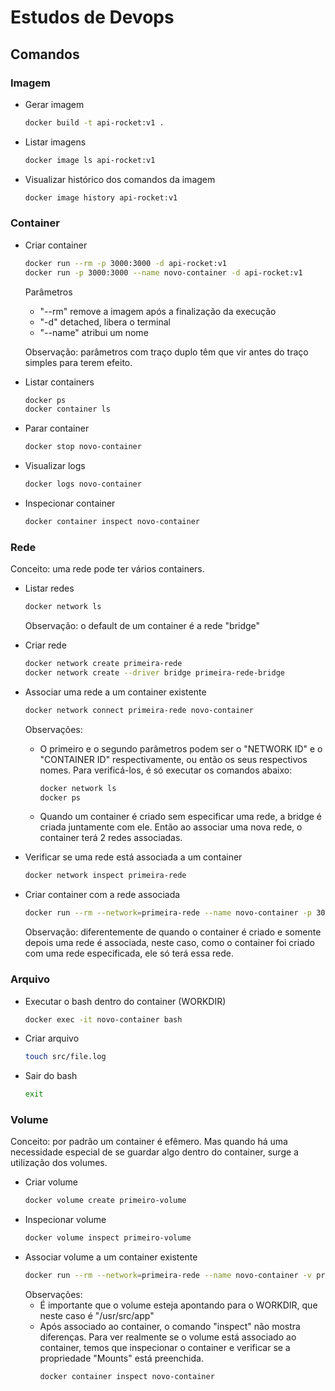 # Estudos de Devops

## Comandos
### Imagem
  - Gerar imagem
    ```bash
    docker build -t api-rocket:v1 .
    ```
  - Listar imagens
    ```bash
    docker image ls api-rocket:v1
    ```
  - Visualizar histórico dos comandos da imagem
    ```bash
    docker image history api-rocket:v1
    ```
### Container
  - Criar container
    ```bash
    docker run --rm -p 3000:3000 -d api-rocket:v1
    docker run -p 3000:3000 --name novo-container -d api-rocket:v1
    ```
    Parâmetros
      - "--rm" remove a imagem após a finalização da execução
      - "-d" detached, libera o terminal
      - "--name" atribui um nome

    Observação: parâmetros com traço duplo têm que vir antes do traço simples para terem efeito.
  - Listar containers
    ```bash
    docker ps
    docker container ls
    ```
  - Parar container
    ```bash
    docker stop novo-container
    ```
  - Visualizar logs
    ```bash
    docker logs novo-container
    ```
  - Inspecionar container
    ```bash
    docker container inspect novo-container
    ```
### Rede
Conceito: uma rede pode ter vários containers.
  - Listar redes
    ```bash
    docker network ls
    ```
    Observação: o default de um container é a rede "bridge"
  - Criar rede
    ```bash
    docker network create primeira-rede
    docker network create --driver bridge primeira-rede-bridge
    ```
  - Associar uma rede a um container existente
    ```bash
    docker network connect primeira-rede novo-container
    ```
    Observações:
      - O primeiro e o segundo parâmetros podem ser o "NETWORK ID" e o "CONTAINER ID" respectivamente, ou então os seus respectivos nomes. Para verificá-los, é só executar os comandos abaixo:

        ```bash
        docker network ls
        docker ps
        ```
      - Quando um container é criado sem especificar uma rede, a bridge é criada juntamente com ele. Então ao associar uma nova rede, o container terá 2 redes associadas.

  - Verificar se uma rede está associada a um container
    ```bash
    docker network inspect primeira-rede
    ```
  - Criar container com a rede associada
    ```bash
    docker run --rm --network=primeira-rede --name novo-container -p 3000:3000 -d api-rocket:v1
    ```
    Observação: diferentemente de quando o container é criado e somente depois uma rede é associada, neste caso, como o container foi criado com uma rede especificada, ele só terá essa rede.

### Arquivo
  - Executar o bash dentro do container (WORKDIR)
    ```bash
    docker exec -it novo-container bash
    ```
  - Criar arquivo
    ```bash
    touch src/file.log
    ```
  - Sair do bash
    ```bash
    exit
    ```

### Volume
Conceito: por padrão um container é efêmero. Mas quando há uma necessidade especial de se guardar algo dentro do container, surge a utilização dos volumes.

  - Criar volume
    ```bash
    docker volume create primeiro-volume
    ```
  - Inspecionar volume
    ```bash
    docker volume inspect primeiro-volume
    ```
  - Associar volume a um container existente
    ```bash
    docker run --rm --network=primeira-rede --name novo-container -v primeiro-volume:/usr/src/app -p 3000:3000 -d api-rocket:v1
    ```
    Observações:
      - É importante que o volume esteja apontando para o WORKDIR, que neste caso é "/usr/src/app"
      - Após associado ao container, o comando "inspect" não mostra diferenças. Para ver realmente se o volume está associado ao container, temos que inspecionar o container e verificar se a propriedade "Mounts" está preenchida.
        ```bash
        docker container inspect novo-container
        ```